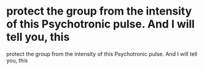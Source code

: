 # protect the group from the intensity of this Psychotronic pulse. And I will tell you, this

protect the group from the intensity of this Psychotronic pulse. And I will tell you, this